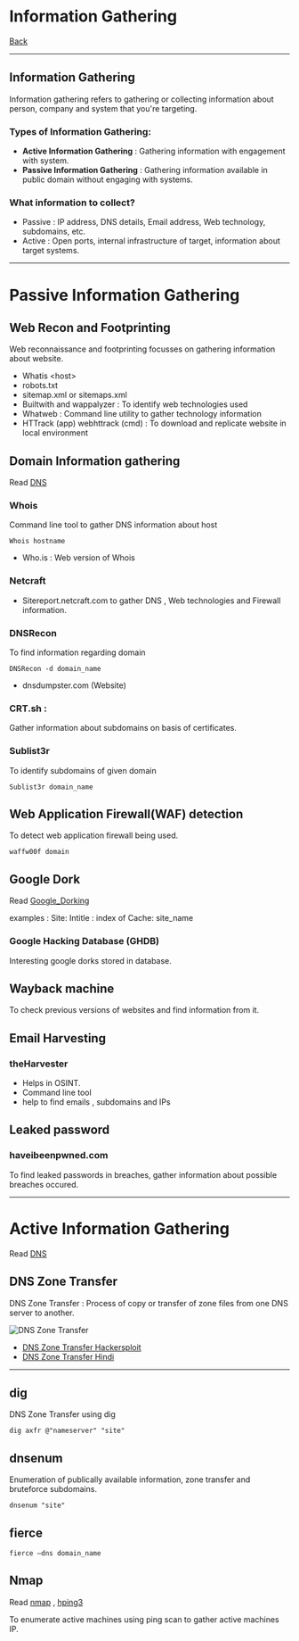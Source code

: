 # Information Gathering
[Back](../index.md)

-- -

## Information Gathering

Information gathering refers to gathering or collecting information about person, company and system that you're targeting.

### Types of Information Gathering:
- **Active Information Gathering** : Gathering information with engagement with system.
- **Passive Information Gathering** : Gathering information available in public domain without engaging with systems.

### What information to collect?
- Passive : IP address, DNS details, Email address, Web technology, subdomains, etc.
- Active : Open ports, internal infrastructure of target, information about target systems.


-- -
# Passive Information Gathering

## Web Recon and Footprinting

Web reconnaissance  and footprinting focusses on gathering information about website.

- Whatis \<host\>
- robots.txt
- sitemap.xml or sitemaps.xml
- Builtwith and wappalyzer : To identify web technologies used
- Whatweb : Command line utility to gather technology information
- HTTrack (app) webhttrack (cmd) : To download and replicate website in local environment

## Domain Information gathering

Read [DNS](../../Networking/Protocols/DNS.md)

### Whois
Command line tool to gather DNS information about host
```
Whois hostname
```
- Who.is : Web version of Whois

### Netcraft 
- Sitereport.netcraft.com to gather DNS , Web technologies and Firewall information.

### DNSRecon 
To find information regarding domain

```
DNSRecon -d domain_name
```

- dnsdumpster.com (Website)

### CRT.sh : 
Gather information about subdomains on basis of certificates.

### Sublist3r
To identify subdomains of given domain
```
Sublist3r domain_name
```

## Web Application Firewall(WAF) detection 
To detect web application firewall being used.
 
```
waffw00f domain
``` 

## Google Dork

Read [Google_Dorking](../../Cyber_Security/Tools/Google_Dorking.md)

examples : 
Site:
Intitle : index of
Cache: site_name


### Google Hacking Database (GHDB)
Interesting google dorks stored in database.

## Wayback machine
To check previous versions of websites and find information from it.


## Email Harvesting

### theHarvester
- Helps in OSINT.
- Command line tool
- help to find emails , subdomains and IPs


## Leaked password

### haveibeenpwned.com
To find leaked passwords in breaches, gather information about possible breaches occured.


-- -

# Active Information Gathering

Read [DNS](../../Networking/Protocols/DNS.md)

## DNS Zone Transfer

DNS Zone Transfer : Process of copy or transfer of zone files from one DNS server to another.

![DNS Zone Transfer](https://images.ctfassets.net/aoyx73g9h2pg/1PGX1tDUWI2LvZaMfcuLLD/f98d47c3d88a0756e6d13884fec69628/What-are-DNS-zone-transfers-Diagram.jpg)

- [DNS Zone Transfer Hackersploit](https://youtu.be/kdYnSfzb3UA?si=lxAt7FEex7ZcDcKv)
- [DNS Zone Transfer Hindi](https://youtu.be/4-vKfKVyjHA?si=HmQssVkYpXaDXsOS)

-- -

## dig
DNS Zone Transfer using dig
```
dig axfr @"nameserver" "site"
```


## dnsenum
Enumeration of publically available information, zone transfer and bruteforce subdomains.
```
dnsenum "site"
```


## fierce 

```
fierce –dns domain_name
```


## Nmap

Read [nmap](../../Cyber_Security/Tools/nmap.md) , [hping3](../../Cyber_Security/Tools/hping3.md)

To enumerate active machines using ping scan to gather active machines IP.